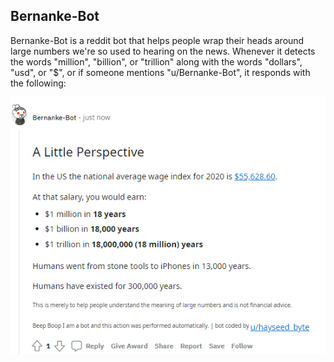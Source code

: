 ## Bernanke-Bot

Bernanke-Bot is a reddit bot that helps people wrap their heads around large numbers we're so used to hearing on the news. Whenever it detects the words "million", "billion", or "trillion" along with the words "dollars", "usd", or "$", or if someone mentions "u/Bernanke-Bot", it responds with the following:

![Bernanke-Bot Screenshot](/screenshot.png)
